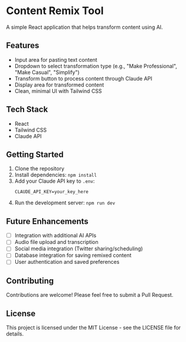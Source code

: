 # Content Remix Tool

A simple React application that helps transform content using AI.

## Features

- Input area for pasting text content
- Dropdown to select transformation type (e.g., "Make Professional", "Make Casual", "Simplify")
- Transform button to process content through Claude API
- Display area for transformed content
- Clean, minimal UI with Tailwind CSS

## Tech Stack

- React
- Tailwind CSS
- Claude API

## Getting Started

1. Clone the repository
2. Install dependencies: `npm install`
3. Add your Claude API key to `.env`:
   ```
   CLAUDE_API_KEY=your_key_here
   ```
4. Run the development server: `npm run dev`

## Future Enhancements

- [ ] Integration with additional AI APIs
- [ ] Audio file upload and transcription
- [ ] Social media integration (Twitter sharing/scheduling)
- [ ] Database integration for saving remixed content
- [ ] User authentication and saved preferences

## Contributing

Contributions are welcome! Please feel free to submit a Pull Request.

## License

This project is licensed under the MIT License - see the LICENSE file for details.